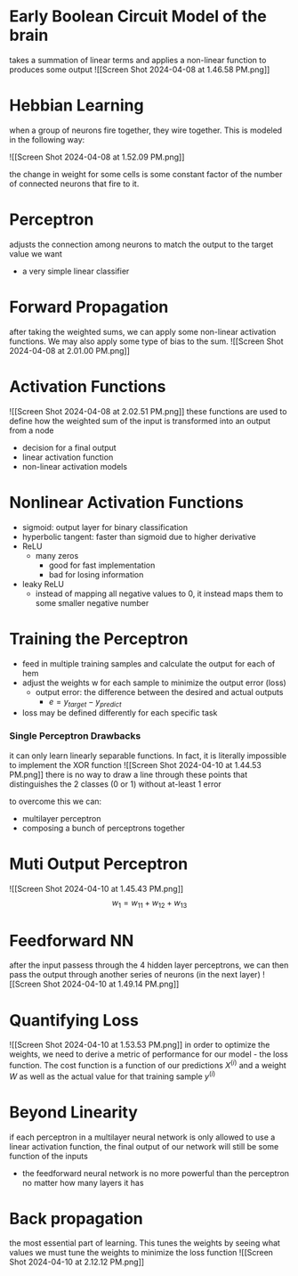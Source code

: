 # Early Boolean Circuit Model of the brain
takes a summation of linear terms and applies a non-linear function to produces some output
![[Screen Shot 2024-04-08 at 1.46.58 PM.png]]

# Hebbian Learning 
when a group of neurons fire together, they wire together. This is modeled in the following way: 

![[Screen Shot 2024-04-08 at 1.52.09 PM.png]]

the change in weight for some cells is some constant factor of the number of connected neurons that fire to it. 

# Perceptron 
adjusts the connection among neurons to match the output to the target value we want 
- a very simple linear classifier 

# Forward Propagation
after taking the weighted sums, we can apply some non-linear activation functions. We may also apply some type of bias to the sum.
![[Screen Shot 2024-04-08 at 2.01.00 PM.png]]

# Activation Functions 
![[Screen Shot 2024-04-08 at 2.02.51 PM.png]]
these functions are used to define how the weighted sum of the input is transformed into an output from a node
- decision for a final output
- linear activation function
- non-linear activation models 

# Nonlinear Activation Functions 
- sigmoid: output layer for binary classification 
- hyperbolic tangent: faster than sigmoid due to higher derivative 
- ReLU
	- many zeros
		- good for fast implementation
		- bad for losing information 
- leaky ReLU 
	- instead of mapping all negative values to 0, it instead maps them to some smaller negative number 

# Training the Perceptron
- feed in multiple training samples and calculate the output for each of hem 
- adjust the weights w for each sample to minimize the output error (loss)
	- output error: the difference between the desired and actual outputs
		- $e = y_{target} - y_{predict}$ 
- loss may be defined differently for each specific task 

### Single Perceptron Drawbacks 
it can only learn linearly separable functions. In fact, it is literally impossible to implement the XOR function 
![[Screen Shot 2024-04-10 at 1.44.53 PM.png]]
there is no way to draw a line through these points that distinguishes the 2 classes (0 or 1) without at-least 1 error 

to overcome this we can: 
- multilayer perceptron 
- composing a bunch of perceptrons together 

# Muti Output Perceptron 
![[Screen Shot 2024-04-10 at 1.45.43 PM.png]]
$$w_1 = w_{11} + w_{12} + w_{13}$$
# Feedforward NN
after the input passess through the 4 hidden layer perceptrons, we can then pass the output through another series of neurons (in the next layer)
![[Screen Shot 2024-04-10 at 1.49.14 PM.png]]

# Quantifying Loss 
![[Screen Shot 2024-04-10 at 1.53.53 PM.png]]
in order to optimize the weights, we need to derive a metric of performance for our model  - the loss function. The cost function is a function of our predictions $X^{(i)}$ and a weight $W$ as well as the actual value for that training sample $y^{(i)}$ 

# Beyond Linearity 
if each perceptron in a multilayer neural network is only allowed to use a linear activation function, the final output of our network will still be some function of the inputs
- the feedforward neural network is no more powerful than the perceptron no matter how many layers it has 

# Back propagation 
the most essential part of learning. This tunes the weights by seeing what values we must tune the weights to minimize the loss function 
![[Screen Shot 2024-04-10 at 2.12.12 PM.png]]

